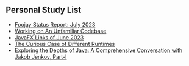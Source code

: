 ## Personal Study List
<!-- BLOG-POST-LIST:START -->
- [Foojay Status Report: July 2023](https://foojay.io/today/foojay-status-report-july-2023/)
- [Working on An Unfamiliar Codebase](https://foojay.io/today/working-unfamiliar-codebase/)
- [JavaFX Links of June 2023](https://foojay.io/today/javafx-links-of-june-2023/)
- [The Curious Case of Different Runtimes](https://foojay.io/today/the-curious-case-of-different-runtimes-with-different-training-data-jit/)
- [Exploring the Depths of Java: A Comprehensive Conversation with Jakob Jenkov, Part-I](https://foojay.io/today/exploring-the-depths-of-java-a-comprehensive-conversation-with-jakob-jenkov-part-i/)
<!-- BLOG-POST-LIST:END -->  
